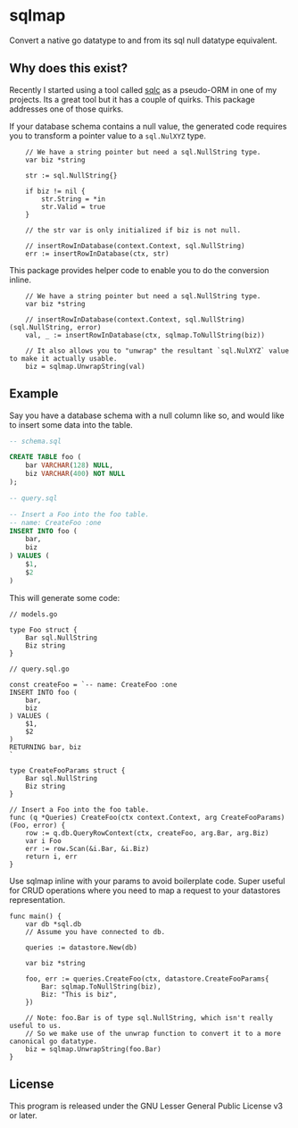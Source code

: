 # sqlmap

Convert a native go datatype to and from its sql null datatype equivalent.

## Why does this exist?

Recently I started using a tool called [sqlc](https://sqlc.dev/) as a pseudo-ORM in one of my projects. Its a great tool but it has a couple of quirks. This package addresses one of those quirks. 

If your database schema contains a null value, the generated code requires you to transform a pointer value to a `sql.NulXYZ` type.
```golang
    // We have a string pointer but need a sql.NullString type.
    var biz *string

    str := sql.NullString{}

    if biz != nil {
		str.String = *in
		str.Valid = true
	}

    // the str var is only initialized if biz is not null.

    // insertRowInDatabase(context.Context, sql.NullString)
    err := insertRowInDatabase(ctx, str)
```

This package provides helper code to enable you to do the conversion inline.

```golang
    // We have a string pointer but need a sql.NullString type.
    var biz *string

    // insertRowInDatabase(context.Context, sql.NullString) (sql.NullString, error)
    val, _ := insertRowInDatabase(ctx, sqlmap.ToNullString(biz))

	// It also allows you to "unwrap" the resultant `sql.NulXYZ` value to make it actually usable.
	biz = sqlmap.UnwrapString(val)
```


## Example

Say you have a database schema with a null column like so, and would like to insert some data into the table.

```sql
-- schema.sql

CREATE TABLE foo (
	bar VARCHAR(128) NULL,
    biz VARCHAR(400) NOT NULL
);
```
```sql
-- query.sql

-- Insert a Foo into the foo table.
-- name: CreateFoo :one
INSERT INTO foo (
	bar,
    biz
) VALUES (
	$1,
	$2
)
```

This will generate some code:

```golang
// models.go

type Foo struct {
	Bar sql.NullString
	Biz string
}
```

```golang
// query.sql.go

const createFoo = `-- name: CreateFoo :one
INSERT INTO foo (
	bar,
    biz
) VALUES (
	$1,
	$2
)
RETURNING bar, biz
`

type CreateFooParams struct {
	Bar sql.NullString
	Biz string
}

// Insert a Foo into the foo table.
func (q *Queries) CreateFoo(ctx context.Context, arg CreateFooParams) (Foo, error) {
	row := q.db.QueryRowContext(ctx, createFoo, arg.Bar, arg.Biz)
	var i Foo
	err := row.Scan(&i.Bar, &i.Biz)
	return i, err
}
```

Use sqlmap inline with your params to avoid boilerplate code. Super useful for CRUD operations where you need to map a request to your datastores representation.

```golang
func main() {
    var db *sql.db
    // Assume you have connected to db.

    queries := datastore.New(db)

    var biz *string

	foo, err := queries.CreateFoo(ctx, datastore.CreateFooParams{
		Bar: sqlmap.ToNullString(biz),
		Biz: "This is biz",
	})

	// Note: foo.Bar is of type sql.NullString, which isn't really useful to us. 
	// So we make use of the unwrap function to convert it to a more canonical go datatype.
	biz = sqlmap.UnwrapString(foo.Bar)
}
```

## License

This program is released under the GNU Lesser General Public License v3 or later.
